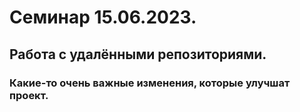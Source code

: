 ﻿# Семинар 15.06.2023.
## Работа с удалёнными репозиториями.
### Какие-то очень важные изменения, которые улучшат проект.